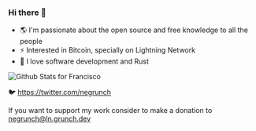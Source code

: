 ### Hi there 👋

- 🌎 I'm passionate about the open source and free knowledge to all the people
- ⚡ Interested in Bitcoin, specially on Lightning Network
- 🦀 I love software development and Rust

![Github Stats for Francisco](https://github-readme-stats-ten-gilt.vercel.app/api?username=grunch&show_icons=true&theme=ayu-mirage)

🐦 https://twitter.com/negrunch

If you want to support my work consider to make a donation to negrunch@ln.grunch.dev
